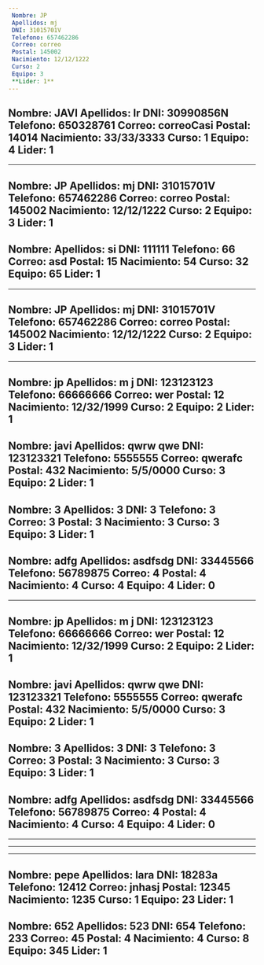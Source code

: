 ```yaml
---
 Nombre: JP
 Apellidos: mj
 DNI: 31015701V
 Telefono: 657462286
 Correo: correo
 Postal: 145002
 Nacimiento: 12/12/1222
 Curso: 2
 Equipo: 3
 **Lider: 1**
---
```

 Nombre: JAVI
 Apellidos: lr
 DNI: 30990856N
 Telefono: 650328761
 Correo: correoCasi
 Postal: 14014
 Nacimiento: 33/33/3333
 Curso: 1
 Equipo: 4
 **Lider: 1**
---
---
 Nombre: JP
 Apellidos: mj
 DNI: 31015701V
 Telefono: 657462286
 Correo: correo
 Postal: 145002
 Nacimiento: 12/12/1222
 Curso: 2
 Equipo: 3
 **Lider: 1**
---
 Nombre: 
 Apellidos: si
 DNI: 111111
 Telefono: 66
 Correo: asd
 Postal: 15
 Nacimiento: 54
 Curso: 32
 Equipo: 65
 **Lider: 1**
---
---
 Nombre: JP
 Apellidos: mj
 DNI: 31015701V
 Telefono: 657462286
 Correo: correo
 Postal: 145002
 Nacimiento: 12/12/1222
 Curso: 2
 Equipo: 3
 **Lider: 1**
---
---
 Nombre: jp
 Apellidos: m j
 DNI: 123123123
 Telefono: 66666666
 Correo: wer
 Postal: 12
 Nacimiento: 12/32/1999
 Curso: 2
 Equipo: 2
 **Lider: 1**
---
 Nombre: javi
 Apellidos: qwrw qwe
 DNI: 123123321
 Telefono: 5555555
 Correo: qwerafc
 Postal: 432
 Nacimiento: 5/5/0000
 Curso: 3
 Equipo: 2
 **Lider: 1**
---
 Nombre: 3
 Apellidos: 3
 DNI: 3
 Telefono: 3
 Correo: 3
 Postal: 3
 Nacimiento: 3
 Curso: 3
 Equipo: 3
 **Lider: 1**
---
 Nombre: adfg
 Apellidos: asdfsdg
 DNI: 33445566
 Telefono: 56789875
 Correo: 4
 Postal: 4
 Nacimiento: 4
 Curso: 4
 Equipo: 4
 **Lider: 0**
---
---
 Nombre: jp
 Apellidos: m j
 DNI: 123123123
 Telefono: 66666666
 Correo: wer
 Postal: 12
 Nacimiento: 12/32/1999
 Curso: 2
 Equipo: 2
 **Lider: 1**
---
 Nombre: javi
 Apellidos: qwrw qwe
 DNI: 123123321
 Telefono: 5555555
 Correo: qwerafc
 Postal: 432
 Nacimiento: 5/5/0000
 Curso: 3
 Equipo: 2
 **Lider: 1**
---
 Nombre: 3
 Apellidos: 3
 DNI: 3
 Telefono: 3
 Correo: 3
 Postal: 3
 Nacimiento: 3
 Curso: 3
 Equipo: 3
 **Lider: 1**
---
 Nombre: adfg
 Apellidos: asdfsdg
 DNI: 33445566
 Telefono: 56789875
 Correo: 4
 Postal: 4
 Nacimiento: 4
 Curso: 4
 Equipo: 4
 **Lider: 0**
---
---
---
---
 Nombre: pepe
 Apellidos: lara
 DNI: 18283a
 Telefono: 12412
 Correo: jnhasj
 Postal: 12345
 Nacimiento: 1235
 Curso: 1
 Equipo: 23
 **Lider: 1**
---
 Nombre: 652
 Apellidos: 523
 DNI: 654
 Telefono: 233
 Correo: 45
 Postal: 4
 Nacimiento: 4
 Curso: 8
 Equipo: 345
 **Lider: 1**
---
